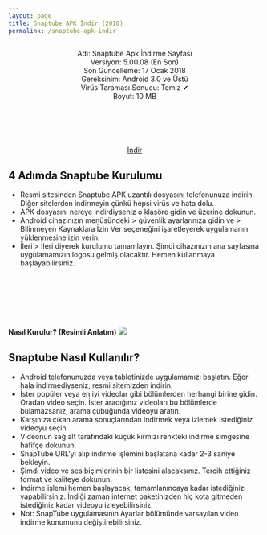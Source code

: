 ```yaml
---
layout: page
title: Snaptube APK İndir (2018)
permalink: /snaptube-apk-indir
---
```


<script async src="//pagead2.googlesyndication.com/pagead/js/adsbygoogle.js"></script>
<!-- KingBaglanti -->
<ins class="adsbygoogle"
     style="display:block"
     data-ad-client="ca-pub-7942429830883405"
     data-ad-slot="4590880399"
     data-ad-format="link"></ins>
<script>
(adsbygoogle = window.adsbygoogle || []).push({});
</script>
<center>
Adı: Snaptube Apk İndirme Sayfası<br />
Versiyon: 5.00.08 (En Son)<br />
Son Güncelleme: 17 Ocak 2018<br />
Gereksinim: Android 3.0 ve Üstü<br />
Virüs Taraması Sonucu: Temiz ✔<br />
Boyut: 10 MB<br />
<center>
<script async="" src="//pagead2.googlesyndication.com/pagead/js/adsbygoogle.js"></script>
<!-- 200 90 -->
<ins class="adsbygoogle" data-ad-client="ca-pub-7942429830883405" data-ad-slot="4977168797" style="display: inline-block; height: 90px; width: 200px;"></ins>
<script>
(adsbygoogle = window.adsbygoogle || []).push({});
</script>
</center>
<a target="_blank" href="https://www.luckypatcher.mobi">İndir</a>
<script async src="//pagead2.googlesyndication.com/pagead/js/adsbygoogle.js"></script>
<!-- Esneking -->
<ins class="adsbygoogle"
     style="display:block"
     data-ad-client="ca-pub-7942429830883405"
     data-ad-slot="4659442398"
     data-ad-format="auto"></ins>
<script>
(adsbygoogle = window.adsbygoogle || []).push({});
</script>
</center>
<h2>4 Adımda Snaptube Kurulumu</h2>
<ul><li>Resmi sitesinden Snaptube APK uzantılı dosyasını telefonunuza indirin. Diğer sitelerden indirmeyin çünkü hepsi virüs ve hata dolu.</li>
<li>APK dosyasını nereye indirdiyseniz o klasöre gidin ve üzerine dokunun.</li>
<li>Android cihazınızın menüsündeki > güvenlik ayarlarınıza gidin ve > Bilinmeyen Kaynaklara İzin Ver seçeneğini işaretleyerek uygulamanın yüklenmesine izin verin.</li>
<li>İleri > İleri diyerek kurulumu tamamlayın. Şimdi cihazınızın ana sayfasına uygulamamızın logosu gelmiş olacaktır. Hemen kullanmaya başlayabilirsiniz.</li></ul>
<center>
<script async="" src="//pagead2.googlesyndication.com/pagead/js/adsbygoogle.js"></script>
<!-- 200 90 -->
<ins class="adsbygoogle" data-ad-client="ca-pub-7942429830883405" data-ad-slot="4977168797" style="display: inline-block; height: 90px; width: 200px;"></ins>
<script>
(adsbygoogle = window.adsbygoogle || []).push({});
</script>
</center>

<strong>Nasıl Kurulur? (Resimli Anlatım)</strong>
<img src="http://snaptube.apkindir.site/snaptube-kurulum.png">
<br>
<script async src="//pagead2.googlesyndication.com/pagead/js/adsbygoogle.js"></script>
<!-- Esneking -->
<ins class="adsbygoogle"
     style="display:block"
     data-ad-client="ca-pub-7942429830883405"
     data-ad-slot="4659442398"
     data-ad-format="auto"></ins>
<script>
(adsbygoogle = window.adsbygoogle || []).push({});
</script>
<h2>Snaptube Nasıl Kullanılır?</h2>
<ul><li>Android telefonunuzda veya tabletinizde uygulamamızı başlatın. Eğer hala indirmediyseniz, resmi sitemizden indirin.</li>
<li>İster popüler veya en iyi videolar gibi bölümlerden herhangi birine gidin. Oradan video seçin. İster aradığınız videoları bu bölümlerde bulamazsanız, arama çubuğunda videoyu aratın.</li>
<li>Karşınıza çıkan arama sonuçlarından indirmek veya izlemek istediğiniz videoyu seçin.</li>
<li>Videonun sağ alt tarafındaki küçük kırmızı renkteki indirme simgesine hafifçe dokunun.</li>
<li>SnapTube URL'yi alıp indirme işlemini başlatana kadar 2-3 saniye bekleyin.</li>
<li>Şimdi video ve ses biçimlerinin bir listesini alacaksınız. Tercih ettiğiniz format ve kaliteye dokunun.</li>
<li>İndirme işlemi hemen başlayacak, tamamlanıncaya kadar istediğinizi yapabilirsiniz. İndiği zaman internet paketinizden hiç kota gitmeden istediğiniz kadar videoyu izleyebilirsiniz.</li>
<li>Not: SnapTube uygulamasının Ayarlar bölümünde varsayılan video indirme konumunu değiştirebilirsiniz.</li>
</ul>
